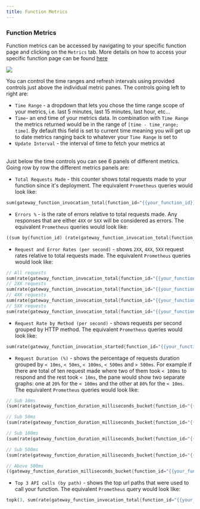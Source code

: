 ```yaml
---
title: Function Metrics
---
```


### Function Metrics

Function metrics can be accessed by navigating to your specific function page and clicking on the `Metrics` tab. More details on how to access your specific function page can be found [here](/docs/functions/manage)

[![](/static/docs/functions/function_manage_view_metrics.png)](/static/docs/functions/function_manage_view_metrics.png)

You can control the time ranges and refresh intervals using provided controls just above the individual metric panes. The controls going left to right are: 
- `Time Range` - a dropdown that lets you chose the time range scope of your metrics, i.e. last 5 minutes, last 15 minutes, last hour, etc...
- `Time`- an end time of your metrics data. In combination with `Time Range` the metrics returned would be in the range of `[time - time_range; time]`. By default this field is set to current time meaning you will get up to date metrics ranging back to whatever your `Time Range` is set to
- `Update Interval` - the interval of time to fetch your metrics at


&nbsp;  
Just below the time controls you can see 6 panels of different metrics. Going row by row the different metrics panels are:
- `Total Requests Made` - this counter shows total requests made to your function since it's deployment. The equivalent `Prometheus` queries would look like:
```rust
sum(gateway_function_invocation_total{function_id="{{your_function_id}}",user_id="{{your_user_id}}"}) by(function_id)
```
- `Errors %` - is the rate of errors relative to total requests made. Any responses that are either `4XX` or `5XX` will be considered as errors. The equivalent `Prometheus` queries would look like:
```rust
((sum by(function_id) (rate(gateway_function_invocation_total{function_id="{{your_function_id}}",code=~"4..|5..",user_id="{{your_user_id}}"}[5000ms]))) / (sum by(function_id) (rate(gateway_function_invocation_total[5000ms])))) * 100
```
- `Request and Error Rates (per second)` - shows `2XX`, `4XX`, `5XX` request rates relative to total requests made. The equivalent `Prometheus` queries would look like:

```rust
// All requests
sum(rate(gateway_function_invocation_total{function_id="{{your_function_id}}",user_id="{{your_user_id}}"}[5000ms])) by(function_id)
// 2XX requests
sum(rate(gateway_function_invocation_total{function_id="{{your_function_id}}",code=~"2..",user_id="{{your_user_id}}"}[5000ms])) by(function_id)
// 4XX requests
sum(rate(gateway_function_invocation_total{function_id="{{your_function_id}}",code=~"4..",user_id="{{your_user_id}}"}[5000ms])) by(function_id)
// 5XX requests
sum(rate(gateway_function_invocation_total{function_id="{{your_function_id}}",code=~"5..",user_id="{{your_user_id}}"}[5000ms])) by(function_id)
```
- `Request Rate by Method (per second)` - shows requests per second grouped by HTTP method. The equivalent `Prometheus` queries would look like:
```rust
sum(rate(gateway_function_invocation_started{function_id="{{your_function_id}}",user_id="{{your_user_id}}"}[5000ms])) by(method)
```
- `Request Duration (%)` - shows the percentage of requests duration grouped by `< 10ms`, `< 50ms`, `< 100ms`, `< 500ms` and `> 500ms`. For example if there are total of ten request made where two of them took `< 100ms` to respond and the rest took `< 10ms`, the pane would show two separate graphs: one at `20%` for the `< 100ms` and the other at `80%` for the `< 10ms`. The equivalent `Prometheus` queries would look like:
```rust
// Sub 10ms
(sum(rate(gateway_function_duration_milliseconds_bucket{function_id="{{your_function_id}}",le="10",user_id="{{your_user_id}}"}[5000ms)) / sum(rate(gateway_function_duration_milliseconds_count{function_id="{{your_function_id}}"}[5000ms]))) * 100

// Sub 50ms
(sum(rate(gateway_function_duration_milliseconds_bucket{function_id="{{your_function_id}}",le="50",user_id="{{your_user_id}}"}[5000ms)) / sum(rate(gateway_function_duration_milliseconds_count{function_id="{{your_function_id}}"}[5000ms]))) * 100

// Sub 100ms
(sum(rate(gateway_function_duration_milliseconds_bucket{function_id="{{your_function_id}}",le="100",user_id="{{your_user_id}}"}[5000ms)) / sum(rate(gateway_function_duration_milliseconds_count{function_id="{{your_function_id}}"}[5000ms]))) * 100

// Sub 500ms
(sum(rate(gateway_function_duration_milliseconds_bucket{function_id="{{your_function_id}}",le="500",user_id="{{your_user_id}}"}[5000ms)) / sum(rate(gateway_function_duration_milliseconds_count{function_id="{{your_function_id}}"}[5000ms]))) * 100

// Above 500ms
((gateway_function_duration_milliseconds_bucket{function_id="{{your_function_id}}",le="500",user_id="{{your_user_id}}"}) / ignoring (le) gateway_function_duration_milliseconds_count{function_id="{{your_function_id}}"}) * 100
```
- `Top 3 API calls (by path)` - shows the top url paths that were used to call your function. The equivalent `Prometheus` query would look like:
```rust
topk(3, sum(rate(gateway_function_invocation_total{function_id="{{your_function_id}}",user_id="{{your_user_id}}"}[5000ms] by(path))
```